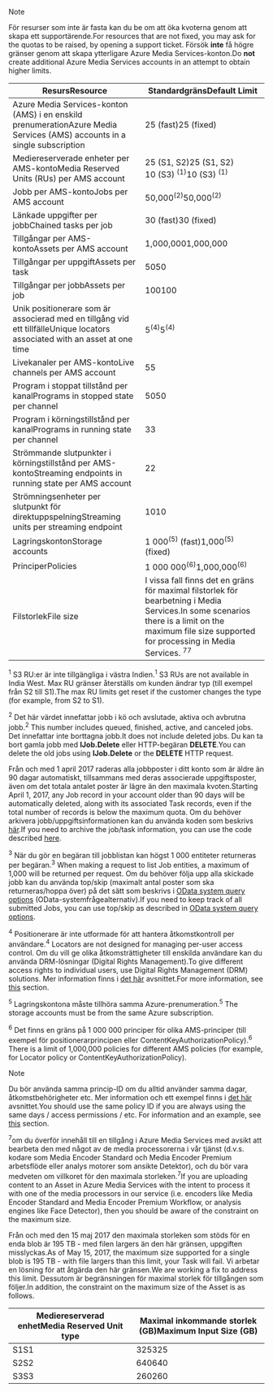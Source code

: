 >[!NOTE]
><span data-ttu-id="ae311-101">För resurser som inte är fasta kan du be om att öka kvoterna genom att skapa ett supportärende.</span><span class="sxs-lookup"><span data-stu-id="ae311-101">For resources that are not fixed, you may ask for the quotas to be raised, by opening a support ticket.</span></span> <span data-ttu-id="ae311-102">Försök **inte** få högre gränser genom att skapa ytterligare Azure Media Services-konton.</span><span class="sxs-lookup"><span data-stu-id="ae311-102">Do **not** create additional Azure Media Services accounts in an attempt to obtain higher limits.</span></span>

| <span data-ttu-id="ae311-103">Resurs</span><span class="sxs-lookup"><span data-stu-id="ae311-103">Resource</span></span> | <span data-ttu-id="ae311-104">Standardgräns</span><span class="sxs-lookup"><span data-stu-id="ae311-104">Default Limit</span></span> | 
| --- | --- | 
| <span data-ttu-id="ae311-105">Azure Media Services-konton (AMS) i en enskild prenumeration</span><span class="sxs-lookup"><span data-stu-id="ae311-105">Azure Media Services (AMS) accounts in a single subscription</span></span> | <span data-ttu-id="ae311-106">25 (fast)</span><span class="sxs-lookup"><span data-stu-id="ae311-106">25 (fixed)</span></span> |
| <span data-ttu-id="ae311-107">Mediereserverade enheter per AMS-konto</span><span class="sxs-lookup"><span data-stu-id="ae311-107">Media Reserved Units (RUs) per AMS account</span></span> |<span data-ttu-id="ae311-108">25 (S1, S2)</span><span class="sxs-lookup"><span data-stu-id="ae311-108">25 (S1, S2)</span></span><br/><span data-ttu-id="ae311-109">10 (S3) <sup>(1)</sup></span><span class="sxs-lookup"><span data-stu-id="ae311-109">10 (S3) <sup>(1)</sup></span></span> | 
| <span data-ttu-id="ae311-110">Jobb per AMS-konto</span><span class="sxs-lookup"><span data-stu-id="ae311-110">Jobs per AMS account</span></span> | <span data-ttu-id="ae311-111">50,000<sup>(2)</sup></span><span class="sxs-lookup"><span data-stu-id="ae311-111">50,000<sup>(2)</sup></span></span> |
| <span data-ttu-id="ae311-112">Länkade uppgifter per jobb</span><span class="sxs-lookup"><span data-stu-id="ae311-112">Chained tasks per job</span></span> | <span data-ttu-id="ae311-113">30 (fast)</span><span class="sxs-lookup"><span data-stu-id="ae311-113">30 (fixed)</span></span> |
| <span data-ttu-id="ae311-114">Tillgångar per AMS-konto</span><span class="sxs-lookup"><span data-stu-id="ae311-114">Assets per AMS account</span></span> | <span data-ttu-id="ae311-115">1,000,000</span><span class="sxs-lookup"><span data-stu-id="ae311-115">1,000,000</span></span>|
| <span data-ttu-id="ae311-116">Tillgångar per uppgift</span><span class="sxs-lookup"><span data-stu-id="ae311-116">Assets per task</span></span> | <span data-ttu-id="ae311-117">50</span><span class="sxs-lookup"><span data-stu-id="ae311-117">50</span></span> |
| <span data-ttu-id="ae311-118">Tillgångar per jobb</span><span class="sxs-lookup"><span data-stu-id="ae311-118">Assets per job</span></span> | <span data-ttu-id="ae311-119">100</span><span class="sxs-lookup"><span data-stu-id="ae311-119">100</span></span> |
| <span data-ttu-id="ae311-120">Unik positionerare som är associerad med en tillgång vid ett tillfälle</span><span class="sxs-lookup"><span data-stu-id="ae311-120">Unique locators associated with an asset at one time</span></span> | <span data-ttu-id="ae311-121">5<sup>(4)</sup></span><span class="sxs-lookup"><span data-stu-id="ae311-121">5<sup>(4)</sup></span></span> |
| <span data-ttu-id="ae311-122">Livekanaler per AMS-konto</span><span class="sxs-lookup"><span data-stu-id="ae311-122">Live channels per AMS account</span></span> |<span data-ttu-id="ae311-123">5</span><span class="sxs-lookup"><span data-stu-id="ae311-123">5</span></span>|
| <span data-ttu-id="ae311-124">Program i stoppat tillstånd per kanal</span><span class="sxs-lookup"><span data-stu-id="ae311-124">Programs in stopped state per channel</span></span> |<span data-ttu-id="ae311-125">50</span><span class="sxs-lookup"><span data-stu-id="ae311-125">50</span></span>|
| <span data-ttu-id="ae311-126">Program i körningstillstånd per kanal</span><span class="sxs-lookup"><span data-stu-id="ae311-126">Programs in running state per channel</span></span> |<span data-ttu-id="ae311-127">3</span><span class="sxs-lookup"><span data-stu-id="ae311-127">3</span></span>|
| <span data-ttu-id="ae311-128">Strömmande slutpunkter i körningstillstånd per AMS-konto</span><span class="sxs-lookup"><span data-stu-id="ae311-128">Streaming endpoints in running state per AMS account</span></span>|<span data-ttu-id="ae311-129">2</span><span class="sxs-lookup"><span data-stu-id="ae311-129">2</span></span>|
| <span data-ttu-id="ae311-130">Strömningsenheter per slutpunkt för direktuppspelning</span><span class="sxs-lookup"><span data-stu-id="ae311-130">Streaming units per streaming endpoint</span></span> |<span data-ttu-id="ae311-131">10</span><span class="sxs-lookup"><span data-stu-id="ae311-131">10</span></span> |
| <span data-ttu-id="ae311-132">Lagringskonton</span><span class="sxs-lookup"><span data-stu-id="ae311-132">Storage accounts</span></span> | <span data-ttu-id="ae311-133">1 000<sup>(5)</sup> (fast)</span><span class="sxs-lookup"><span data-stu-id="ae311-133">1,000<sup>(5)</sup> (fixed)</span></span> |
| <span data-ttu-id="ae311-134">Principer</span><span class="sxs-lookup"><span data-stu-id="ae311-134">Policies</span></span> | <span data-ttu-id="ae311-135">1 000 000<sup>(6)</sup></span><span class="sxs-lookup"><span data-stu-id="ae311-135">1,000,000<sup>(6)</sup></span></span> |
| <span data-ttu-id="ae311-136">Filstorlek</span><span class="sxs-lookup"><span data-stu-id="ae311-136">File size</span></span>| <span data-ttu-id="ae311-137">I vissa fall finns det en gräns för maximal filstorlek för bearbetning i Media Services.</span><span class="sxs-lookup"><span data-stu-id="ae311-137">In some scenarios there is a limit on the maximum file size supported for processing in Media Services.</span></span> <span data-ttu-id="ae311-138"><sup>7</sup></span><span class="sxs-lookup"><span data-stu-id="ae311-138"><sup>7</sup></span></span> |
  
<span data-ttu-id="ae311-139"><sup>1</sup> S3 RU:er är inte tillgängliga i västra Indien.</span><span class="sxs-lookup"><span data-stu-id="ae311-139"><sup>1</sup> S3 RUs are not available in India West.</span></span> <span data-ttu-id="ae311-140">Max RU gränser återställs om kunden ändrar typ (till exempel från S2 till S1).</span><span class="sxs-lookup"><span data-stu-id="ae311-140">The max RU limits get reset if the customer changes the type (for example, from S2 to S1).</span></span> 

<span data-ttu-id="ae311-141"><sup>2</sup> Det här värdet innefattar jobb i kö och avslutade, aktiva och avbrutna jobb.</span><span class="sxs-lookup"><span data-stu-id="ae311-141"><sup>2</sup> This number includes queued, finished, active, and canceled jobs.</span></span> <span data-ttu-id="ae311-142">Det innefattar inte borttagna jobb.</span><span class="sxs-lookup"><span data-stu-id="ae311-142">It does not include deleted jobs.</span></span> <span data-ttu-id="ae311-143">Du kan ta bort gamla jobb med **IJob.Delete** eller HTTP-begäran **DELETE**.</span><span class="sxs-lookup"><span data-stu-id="ae311-143">You can delete the old jobs using **IJob.Delete** or the **DELETE** HTTP request.</span></span>

<span data-ttu-id="ae311-144">Från och med 1 april 2017 raderas alla jobbposter i ditt konto som är äldre än 90 dagar automatiskt, tillsammans med deras associerade uppgiftsposter, även om det totala antalet poster är lägre än den maximala kvoten.</span><span class="sxs-lookup"><span data-stu-id="ae311-144">Starting April 1, 2017, any Job record in your account older than 90 days will be automatically deleted, along with its associated Task records, even if the total number of records is below the maximum quota.</span></span> <span data-ttu-id="ae311-145">Om du behöver arkivera jobb/uppgiftsinformationen kan du använda koden som beskrivs [här](../articles/media-services/media-services-dotnet-manage-entities.md).</span><span class="sxs-lookup"><span data-stu-id="ae311-145">If you need to archive the job/task information, you can use the code described [here](../articles/media-services/media-services-dotnet-manage-entities.md).</span></span>

<span data-ttu-id="ae311-146"><sup>3</sup> När du gör en begäran till jobblistan kan högst 1 000 entiteter returneras per begäran.</span><span class="sxs-lookup"><span data-stu-id="ae311-146"><sup>3</sup> When making a request to list Job entities, a maximum of 1,000 will be returned per request.</span></span> <span data-ttu-id="ae311-147">Om du behöver följa upp alla skickade jobb kan du använda top/skip (maximalt antal poster som ska returneras/hoppa över) på det sätt som beskrivs i [OData system query options](http://msdn.microsoft.com/library/gg309461.aspx) (OData-systemfrågealternativ).</span><span class="sxs-lookup"><span data-stu-id="ae311-147">If you need to keep track of all submitted Jobs, you can use top/skip as described in [OData system query options](http://msdn.microsoft.com/library/gg309461.aspx).</span></span>

<span data-ttu-id="ae311-148"><sup>4</sup> Positionerare är inte utformade för att hantera åtkomstkontroll per användare.</span><span class="sxs-lookup"><span data-stu-id="ae311-148"><sup>4</sup> Locators are not designed for managing per-user access control.</span></span> <span data-ttu-id="ae311-149">Om du vill ge olika åtkomsträttigheter till enskilda användare kan du använda DRM-lösningar (Digital Rights Management).</span><span class="sxs-lookup"><span data-stu-id="ae311-149">To give different access rights to individual users, use Digital Rights Management (DRM) solutions.</span></span> <span data-ttu-id="ae311-150">Mer information finns i [det här](../articles/media-services/media-services-content-protection-overview.md) avsnittet.</span><span class="sxs-lookup"><span data-stu-id="ae311-150">For more information, see [this](../articles/media-services/media-services-content-protection-overview.md) section.</span></span>

<span data-ttu-id="ae311-151"><sup>5</sup> Lagringskontona måste tillhöra samma Azure-prenumeration.</span><span class="sxs-lookup"><span data-stu-id="ae311-151"><sup>5</sup> The storage accounts must be from the same Azure subscription.</span></span>

<span data-ttu-id="ae311-152"><sup>6</sup> Det finns en gräns på 1 000 000 principer för olika AMS-principer (till exempel för positionerarprincipen eller ContentKeyAuthorizationPolicy).</span><span class="sxs-lookup"><span data-stu-id="ae311-152"><sup>6</sup> There is a limit of 1,000,000 policies for different AMS policies (for example, for Locator policy or ContentKeyAuthorizationPolicy).</span></span> 

>[!NOTE]
> <span data-ttu-id="ae311-153">Du bör använda samma princip-ID om du alltid använder samma dagar, åtkomstbehörigheter etc. Mer information och ett exempel finns i [det här](../articles/media-services/media-services-dotnet-manage-entities.md#limit-access-policies) avsnittet.</span><span class="sxs-lookup"><span data-stu-id="ae311-153">You should use the same policy ID if you are always using the same days / access permissions / etc. For information and an example, see [this](../articles/media-services/media-services-dotnet-manage-entities.md#limit-access-policies) section.</span></span>

<span data-ttu-id="ae311-154"><sup>7</sup>om du överför innehåll till en tillgång i Azure Media Services med avsikt att bearbeta den med något av de media processorerna i vår tjänst (d.v.s. kodare som Media Encoder Standard och Media Encoder Premium arbetsflöde eller analys motorer som ansikte Detektor), och du bör vara medveten om villkoret för den maximala storleken.</span><span class="sxs-lookup"><span data-stu-id="ae311-154"><sup>7</sup>If you are uploading content to an Asset in Azure Media Services with the intent to process it with one of the media processors in our service (i.e. encoders like Media Encoder Standard and Media Encoder Premium Workflow, or analysis engines like Face Detector), then you should be aware of the constraint on the maximum size.</span></span> 

<span data-ttu-id="ae311-155">Från och med den 15 maj 2017 den maximala storleken som stöds för en enda blob är 195 TB - med filen largers än den här gränsen, uppgiften misslyckas.</span><span class="sxs-lookup"><span data-stu-id="ae311-155">As of May 15, 2017, the maximum size supported for a single blob is 195 TB - with file largers than this limit, your Task will fail.</span></span> <span data-ttu-id="ae311-156">Vi arbetar en lösning för att åtgärda den här gränsen.</span><span class="sxs-lookup"><span data-stu-id="ae311-156">We are working a fix to address this limit.</span></span> <span data-ttu-id="ae311-157">Dessutom är begränsningen för maximal storlek för tillgången som följer.</span><span class="sxs-lookup"><span data-stu-id="ae311-157">In addition, the constraint on the maximum size of the Asset is as follows.</span></span>

| <span data-ttu-id="ae311-158">Mediereserverad enhet</span><span class="sxs-lookup"><span data-stu-id="ae311-158">Media Reserved Unit type</span></span> | <span data-ttu-id="ae311-159">Maximal inkommande storlek (GB)</span><span class="sxs-lookup"><span data-stu-id="ae311-159">Maximum Input Size (GB)</span></span>| 
| --- | --- | 
|<span data-ttu-id="ae311-160">S1</span><span class="sxs-lookup"><span data-stu-id="ae311-160">S1</span></span> | <span data-ttu-id="ae311-161">325</span><span class="sxs-lookup"><span data-stu-id="ae311-161">325</span></span>|
|<span data-ttu-id="ae311-162">S2</span><span class="sxs-lookup"><span data-stu-id="ae311-162">S2</span></span> | <span data-ttu-id="ae311-163">640</span><span class="sxs-lookup"><span data-stu-id="ae311-163">640</span></span>|
|<span data-ttu-id="ae311-164">S3</span><span class="sxs-lookup"><span data-stu-id="ae311-164">S3</span></span> | <span data-ttu-id="ae311-165">260</span><span class="sxs-lookup"><span data-stu-id="ae311-165">260</span></span>|

